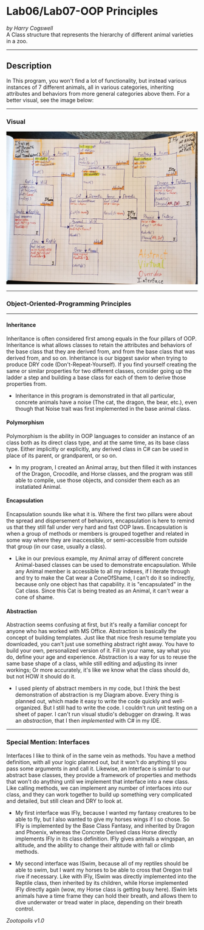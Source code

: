# Lab06/Lab07-OOP Principles
*by Harry Cogswell*  
A Class structure that represents the hierarchy of different animal varieties in a zoo.

----

## Description
In This program, you won't find a lot of functionality, but instead various instances of 7 different animals, all in various categories, inheriting attributes and behaviors from more general categories above them. For a better visual, see the image below:

---

### Visual
![Image 1](./Assets/MockZoo.jpg)

---

### Object-Oriented-Programming Principles

---

#### Inheritance
Inheritance is often considered first among equals in the four pillars of OOP. Inheritance is what allows classes to retain the attributes and behaviors of the base class that they are derived from, and from the base class that was derived from, and so on. Inheritance is our biggest savior when trying to produce DRY code (Don't-Repeat-Yourself). If you find yourself creating the same or similar properties for two different classes, consider going up the ladder a step and building a base class for each of them to derive those properties from.
- Inheritance in this program is demonstrated in that all particular, concrete animals have a noise (The cat, the dragon, the bear, etc.), even though that Noise trait was first implemented in the base animal class.
#### Polymorphism
Polymorphism is the ability in OOP languages to consider an instance of an class both as its direct class type, and at the same time, as its base class type. Either implicitly or explicitly, any derived class in C# can be used in place of its parent, or grandparent, or so on.
- In my program, I created an Animal array, but then filled it with instances of the Dragon, Crocodile, and Horse classes, and the program was still able to compile, use those objects, and consider them each as an instatiated Animal.
#### Encapsulation
Encapsulation sounds like what it is. Where the first two pillars were about the spread and dispersement of behaviors, encapsulation is here to remind us that they still fall under very hard and fast OOP laws. Encapsulation is when a group of methods or members is grouped together and related in some way where they are inaccessible, or semi-accessible from outside that group (in our case, usually a class).
- Like in our previous example, my Animal array of different concrete Animal-based classes can be used to demonstrate encapsulation. While any Animal member is accessible to all my indexes, if I iterate through and try to make the Cat wear a ConeOfShame, I can't do it so indirectly, because only one object has that capability. it is "encapsulated" in the Cat class. Since this Cat is being treated as an Animal, it can't wear a cone of shame.

#### Abstraction
Abstraction seems confusing at first, but it's really a familiar concept for anyone who has worked with MS Office. Abstraction is basically the concept of building templates. Just like that nice fresh resume template you downloaded, you can't just use something abstract right away. You have to build your own, personalized version of it. Fill in your name, say what you do, define your age and experience. Abstraction is a way for us to reuse the same base shape of a class, while still editing and adjusting its inner workings; Or more accurately, it's like we know what the class should do, but not HOW it should do it.
- I used plenty of abstract members in my code, but I think the best demonstration of abstraction is my Diagram above. Every thing is planned out, which made it easy to write the code quickly and well-organized. But I still had to write the code. I couldn't run unit testing on a sheet of paper. I can't run visual studio's debugger on drawing. It was an *abstraction*, that I then *implemented* with C# in my IDE.

---

### Special Mention: Interfaces
Interfaces I like to think of in the same vein as methods. You have a method definition, with all your logic planned out, but it won't do anything til you pass some arguments in and call it. Likewise, an Interface is similar to our abstract base classes, they provide a framework of properties and methods that won't do anything until we implement that interface into a new class. Like calling methods, we can implement any number of interfaces into our class, and they can work together to build up something very complicated and detailed, but still clean and DRY to look at.
- My first interface was IFly, because I wanted my fantasy creatures to be able to fly, but I also wanted to give my horses wings if I so chose. So IFly is implemented by the Base Class Fantasy, and inherited by Dragon and Phoenix, whereas the Concrete Derived class Horse directly implements IFly in its class definition. IFly gives animals a wingspan, an altitude, and the ability to change their altitude with fall or climb methods.

- My second interface was ISwim, because all of my reptiles should be able to swim, but I want my horses to be able to cross that Oregon trail rive if necessary. Like with IFly, ISwim was directly implemented into the Reptile class, then inherited by its children, while Horse implemented IFly directly again (wow, my Horse class is getting busy here). ISwim lets animals have a time frame they can hold their breath, and allows them to dive underwater or tread water in place, depending on their breath control.

*Zootopolis v1.0*
